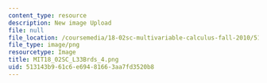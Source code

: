 ```yaml
---
content_type: resource
description: New image Upload
file: null
file_location: /coursemedia/18-02sc-multivariable-calculus-fall-2010/513143b961c6e69481663aa7fd3520b8_MIT18_02SC_L33Brds_4.png
file_type: image/png
resourcetype: Image
title: MIT18_02SC_L33Brds_4.png
uid: 513143b9-61c6-e694-8166-3aa7fd3520b8
---
```

